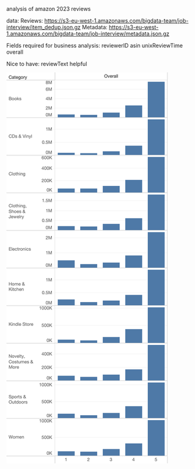 analysis of amazon 2023 reviews

data:
Reviews:
https://s3-eu-west-1.amazonaws.com/bigdata-team/job-interview/item_dedup.json.gz
Metadata:
https://s3-eu-west-1.amazonaws.com/bigdata-team/job-interview/metadata.json.gz

Fields required for business analysis:
reviewerID
asin
unixReviewTime
overall


Nice to have:
reviewText
helpful


![top10](top10.png?raw=true "top10")